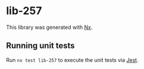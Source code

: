 # lib-257

This library was generated with [Nx](https://nx.dev).

## Running unit tests

Run `nx test lib-257` to execute the unit tests via [Jest](https://jestjs.io).
